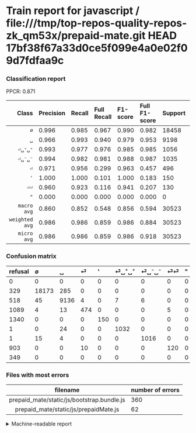# Train report for javascript / file:///tmp/top-repos-quality-repos-zk_qm53x/prepaid-mate.git HEAD 17bf38f67a33d0ce5f099e4a0e02f09d7fdfaa9c

### Classification report

PPCR: 0.871

| Class | Precision | Recall | Full Recall | F1-score | Full F1-score | Support | Full Support | PPCR |
|------:|:----------|:-------|:------------|:---------|:---------|:--------|:-------------|:-----|
| `∅` | 0.996| 0.985| 0.967| 0.990| 0.982| 18458| 18787| 0.982 |
| `␣` | 0.966| 0.993| 0.940| 0.979| 0.953| 9198| 9716| 0.947 |
| `⏎␣⁺␣⁺` | 0.993| 0.977| 0.976| 0.985| 0.985| 1056| 1057| 0.999 |
| `⏎␣⁻␣⁻` | 0.994| 0.982| 0.981| 0.988| 0.987| 1035| 1036| 0.999 |
| `⏎` | 0.971| 0.956| 0.299| 0.963| 0.457| 496| 1585| 0.313 |
| `'` | 1.000| 1.000| 0.101| 1.000| 0.183| 150| 1490| 0.101 |
| `⏎⏎` | 0.960| 0.923| 0.116| 0.941| 0.207| 130| 1033| 0.126 |
| `"` | 0.000| 0.000| 0.000| 0.000| 0.000| 0| 349| 0.000 |
| `macro avg` | 0.860| 0.852| 0.548| 0.856| 0.594| 30523| 35053| 0.871 |
| `weighted avg` | 0.986| 0.986| 0.859| 0.986| 0.884| 30523| 35053| 0.871 |
| `micro avg` | 0.986| 0.986| 0.859| 0.986| 0.918| 30523| 35053| 0.871 |

### Confusion matrix

|refusal|  ∅| ␣| ⏎| '| ⏎␣⁺␣⁺| ⏎␣⁻␣⁻| ⏎⏎| "| 
|:---|:---|:---|:---|:---|:---|:---|:---|:---|
|0 |0 |0 |0 |0 |0 |0 |0 |0 |
|329 |18173 |285 |0 |0 |0 |0 |0 |0 |
|518 |45 |9136 |4 |0 |7 |6 |0 |0 |
|1089 |4 |13 |474 |0 |0 |0 |5 |0 |
|1340 |0 |0 |0 |150 |0 |0 |0 |0 |
|1 |0 |24 |0 |0 |1032 |0 |0 |0 |
|1 |15 |4 |0 |0 |0 |1016 |0 |0 |
|903 |0 |0 |10 |0 |0 |0 |120 |0 |
|349 |0 |0 |0 |0 |0 |0 |0 |0 |

### Files with most errors

| filename | number of errors|
|:----:|:-----|
| prepaid_mate/static/js/bootstrap.bundle.js | 360 |
| prepaid_mate/static/js/prepaidMate.js | 62 |

<details>
    <summary>Machine-readable report</summary>
```json
{
  "cl_report": {"\"": {"f1-score": 0.0, "precision": 0.0, "recall": 0.0, "support": 0}, "\u0027": {"f1-score": 1.0, "precision": 1.0, "recall": 1.0, "support": 150}, "macro avg": {"f1-score": 0.8559170467464149, "precision": 0.8600925541943358, "recall": 0.8519320335642734, "support": 30523}, "micro avg": {"f1-score": 0.9861743603184484, "precision": 0.9861743603184484, "recall": 0.9861743603184484, "support": 30523}, "weighted avg": {"f1-score": 0.986213529897239, "precision": 0.9864266232981354, "recall": 0.9861743603184484, "support": 30523}, "\u2205": {"f1-score": 0.9904891674615071, "precision": 0.9964906508745957, "recall": 0.984559540578611, "support": 18458}, "\u23ce": {"f1-score": 0.9634146341463415, "precision": 0.9713114754098361, "recall": 0.9556451612903226, "support": 496}, "\u23ce\u23ce": {"f1-score": 0.9411764705882353, "precision": 0.96, "recall": 0.9230769230769231, "support": 130}, "\u23ce\u2423\u207a\u2423\u207a": {"f1-score": 0.9852028639618139, "precision": 0.9932627526467758, "recall": 0.9772727272727273, "support": 1056}, "\u23ce\u2423\u207b\u2423\u207b": {"f1-score": 0.9878463782207096, "precision": 0.9941291585127201, "recall": 0.9816425120772947, "support": 1035}, "\u2423": {"f1-score": 0.9792068595927116, "precision": 0.9655463961107589, "recall": 0.9932594042183083, "support": 9198}},
  "cl_report_full": {"\"": {"f1-score": 0.0, "precision": 0.0, "recall": 0.0, "support": 349}, "\u0027": {"f1-score": 0.18292682926829268, "precision": 1.0, "recall": 0.10067114093959731, "support": 1490}, "macro avg": {"f1-score": 0.5942542608407104, "precision": 0.8600925541943358, "recall": 0.5475696110189787, "support": 35053}, "micro avg": {"f1-score": 0.918049286324265, "precision": 0.9861743603184484, "recall": 0.858728211565344, "support": 35053}, "weighted avg": {"f1-score": 0.8836683412160882, "precision": 0.9757602450256633, "recall": 0.858728211565344, "support": 35053}, "\u2205": {"f1-score": 0.9816875540190149, "precision": 0.9964906508745957, "recall": 0.9673178261563847, "support": 18787}, "\u23ce": {"f1-score": 0.4573082489146165, "precision": 0.9713114754098361, "recall": 0.29905362776025235, "support": 1585}, "\u23ce\u23ce": {"f1-score": 0.20725388601036268, "precision": 0.96, "recall": 0.11616650532429816, "support": 1033}, "\u23ce\u2423\u207a\u2423\u207a": {"f1-score": 0.9847328244274809, "precision": 0.9932627526467758, "recall": 0.9763481551561022, "support": 1057}, "\u23ce\u2423\u207b\u2423\u207b": {"f1-score": 0.9873663751214772, "precision": 0.9941291585127201, "recall": 0.9806949806949807, "support": 1036}, "\u2423": {"f1-score": 0.9527583689644384, "precision": 0.9655463961107589, "recall": 0.9403046521202141, "support": 9716}},
  "ppcr": 0.8707671240692665
}
```
</details>
